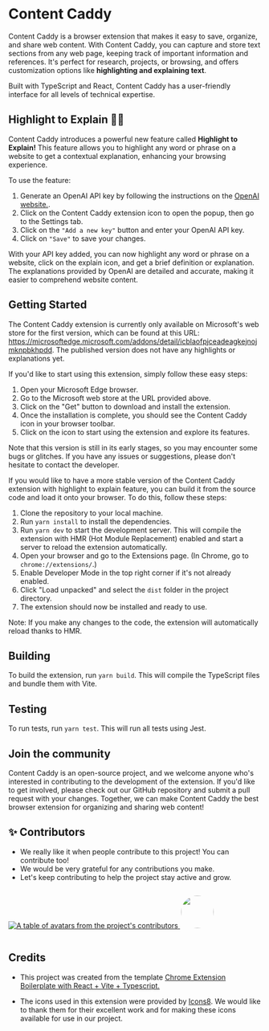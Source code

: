 # Content Caddy

Content Caddy is a browser extension that makes it easy to save, organize, and share web content. With Content Caddy, you can capture and store text sections from any web page, keeping track of important information and references. It's perfect for research, projects, or browsing, and offers customization options like **highlighting and explaining text**.

Built with TypeScript and React, Content Caddy has a user-friendly interface for all levels of technical expertise.
## Highlight to Explain 🌟🤩 

Content Caddy introduces a powerful new feature called **Highlight to Explain!** This feature allows you to highlight any word or phrase on a website to get a contextual explanation, enhancing your browsing experience.

To use the feature:

1. Generate an OpenAI API key by following the instructions on the [OpenAI website.](https://platform.openai.com/account/api-keys).
2. Click on the Content Caddy extension icon to open the popup, then go to the Settings tab.
3. Click on the `"Add a new key"` button and enter your OpenAI API key.
4. Click on `"Save"` to save your changes.

With your API key added, you can now highlight any word or phrase on a website, click on the explain icon, and get a brief definition or explanation. The explanations provided by OpenAI are detailed and accurate, making it easier to comprehend website content.

## Getting Started

The Content Caddy extension is currently only available on Microsoft's web store for the first version, which can be found at this URL: https://microsoftedge.microsoft.com/addons/detail/icblaofpjceadeagkejnojmknpbkhpdd. The published version does not have any highlights or explanations yet.

If you'd like to start using this extension, simply follow these easy steps:

1. Open your Microsoft Edge browser.
2. Go to the Microsoft web store at the URL provided above.
3. Click on the "Get" button to download and install the extension.
4. Once the installation is complete, you should see the Content Caddy icon in your browser toolbar.
5. Click on the icon to start using the extension and explore its features.

Note that this version is still in its early stages, so you may encounter some bugs or glitches. If you have any issues or suggestions, please don't hesitate to contact the developer.

If you would like to have a more stable version of the Content Caddy extension with highlight to explain feature, you can build it from the source code and load it onto your browser. To do this, follow these steps:

1. Clone the repository to your local machine.
2. Run `yarn install` to install the dependencies.
3. Run `yarn dev` to start the development server. This will compile the extension with HMR (Hot Module Replacement) enabled and start a server to reload the extension automatically.
4. Open your browser and go to the Extensions page. (In Chrome, go to `chrome://extensions/`.)
5. Enable Developer Mode in the top right corner if it's not already enabled.
6. Click "Load unpacked" and select the `dist` folder in the project directory.
7. The extension should now be installed and ready to use.

Note: If you make any changes to the code, the extension will automatically reload thanks to HMR.

## Building

To build the extension, run `yarn build`. This will compile the TypeScript files and bundle them with Vite.

## Testing

To run tests, run `yarn test`. This will run all tests using Jest.

## Join the community

Content Caddy is an open-source project, and we welcome anyone who's interested in contributing to the development of the extension. If you'd like to get involved, please check out our GitHub repository and submit a pull request with your changes. Together, we can make Content Caddy the best browser extension for organizing and sharing web content!

## ✨ Contributors

- We really like it when people contribute to this project! You can contribute too!
- We would be very grateful for any contributions you make.
- Let's keep contributing to help the project stay active and grow.

<a href="https://github.com/ttebify/content-caddy/graphs/contributors" style="display: flex; align-items: center;">
<p>
  <img src="https://contrib.rocks/image?repo=ttebify/content-caddy" alt="A table of avatars from the project's contributors" />
  <img width="65px" height="65px" src="https://avatars.githubusercontent.com/u/11428345?v=4" style="border-radius: 65px;margin-left: 2px;" />
</p>
</a>

## Credits

- This project was created from the template [Chrome Extension Boilerplate with React + Vite + Typescript.](https://github.com/Jonghakseo/chrome-extension-boilerplate-react-vite)

- The icons used in this extension were provided by [Icons8](https://icons8.com/). We would like to thank them for their excellent work and for making these icons available for use in our project.

